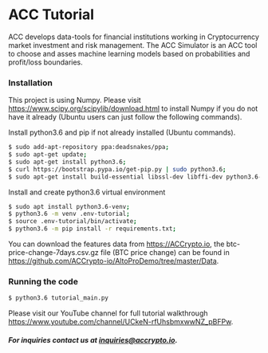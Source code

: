# ACC Tutorial

ACC develops data-tools for financial institutions working in Cryptocurrency market investment and risk management.
The ACC Simulator is an ACC tool to choose and asses machine learning models based on probabilities and profit/loss boundaries.

### Installation
This project is using Numpy. Please visit https://www.scipy.org/scipylib/download.html to install Numpy if you do not have it already (Ubuntu users can just follow the following commands).

Install python3.6 and pip if not already installed (Ubuntu commands).

```sh
$ sudo add-apt-repository ppa:deadsnakes/ppa;
$ sudo apt-get update;
$ sudo apt-get install python3.6;
$ curl https://bootstrap.pypa.io/get-pip.py | sudo python3.6;
$ sudo apt-get install build-essential libssl-dev libffi-dev python3.6-dev;
```

Install and create python3.6 virtual environment

```sh
$ sudo apt install python3.6-venv;
$ python3.6 -m venv .env-tutorial;
$ source .env-tutorial/bin/activate;
$ python3.6 -m pip install -r requirements.txt;
```

You can download the features data from https://ACCrypto.io, the btc-price-change-7days.csv.gz file (BTC price change) can be found in https://github.com/ACCrypto-io/AltoProDemo/tree/master/Data. 

### Running the code
```sh 
$ python3.6 tutorial_main.py
```
Please visit our YouTube channel for full tutorial walkthrough https://www.youtube.com/channel/UCkeN-rfUhsbmxwwNZ_pBFPw.

##### For inquiries contact us at inquiries@accrypto.io.


